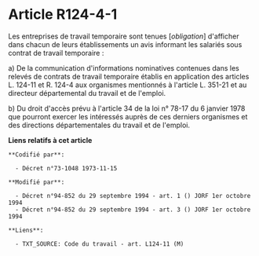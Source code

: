 # Article R124-4-1

Les entreprises de travail temporaire sont tenues [*obligation*] d'afficher dans chacun de leurs établissements un avis
informant les salariés sous contrat de travail temporaire :

a) De la communication d'informations nominatives contenues dans les relevés de contrats de travail temporaire établis en
application des articles L. 124-11 et R. 124-4 aux organismes mentionnés à l'article L. 351-21 et au directeur départemental
du travail et de l'emploi.

b) Du droit d'accès prévu à l'article 34 de la loi n° 78-17 du 6 janvier 1978 que pourront exercer les intéressés auprès de
ces derniers organismes et des directions départementales du travail et de l'emploi.

**Liens relatifs à cet article**

	**Codifié par**:

	  - Décret n°73-1048 1973-11-15

	**Modifié par**:

	  - Décret n°94-852 du 29 septembre 1994 - art. 1 () JORF 1er octobre 1994
	  - Décret n°94-852 du 29 septembre 1994 - art. 3 () JORF 1er octobre 1994

	**Liens**:

	  - TXT_SOURCE: Code du travail - art. L124-11 (M)
